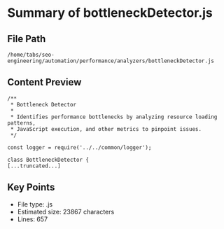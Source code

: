 # Summary of bottleneckDetector.js
  
## File Path
`/home/tabs/seo-engineering/automation/performance/analyzers/bottleneckDetector.js`

## Content Preview
```
/**
 * Bottleneck Detector
 * 
 * Identifies performance bottlenecks by analyzing resource loading patterns,
 * JavaScript execution, and other metrics to pinpoint issues.
 */

const logger = require('../../common/logger');

class BottleneckDetector {
[...truncated...]
```

## Key Points
- File type: .js
- Estimated size: 23867 characters
- Lines: 657
